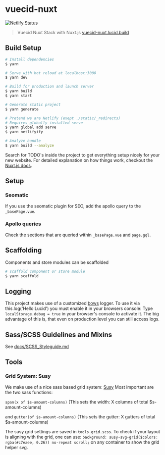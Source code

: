 # vuecid-nuxt

[![Netlify Status](https://api.netlify.com/api/v1/badges/8bce6adc-e879-43fd-a818-82195c4cc572/deploy-status)](https://app.netlify.com/sites/vuecid-nuxt/deploys)

> Vuecid Nuxt Stack with Nuxt.js [vuecid-nuxt.lucid.build](https://vuecid-nuxt.lucid.build)

## Build Setup

``` bash
# Install dependencies
$ yarn

# Serve with hot reload at localhost:3000
$ yarn dev

# Build for production and launch server
$ yarn build
$ yarn start

# Generate static project
$ yarn generate

# Pretend we are Netlify (exept ./static/_redirects)
# Requires globally installed serve
$ yarn global add serve
$ yarn netlifyify

# Analyze bundle
$ yarn build --analyze
```

Search for TODO's inside the project to get everything setup nicely for your new website.
For detailed explanation on how things work, checkout the [Nuxt.js docs](https://github.com/nuxt/nuxt.js).

## Setup
### Seomatic
If you use the seomatic plugin for SEO, add the apollo query to the `_basePage.vue`.

### Apollo queries
Check the sections that are queried within `_basePage.vue` and `page.gql`.

## Scaffolding
Components and store modules can be scaffolded
``` bash
# scaffold component or store module
$ yarn scaffold
```

## Logging
This project makes use of a customized [bows](https://github.com/wearelucid/vue-bows) logger. To use it via this.log('Hello Lucid') you must enable it in your browsers console: Type `localStorage.debug = true` in your browser's console to activate it. The big advantage of this is, that even on production level you can still access logs.

## Sass/SCSS Guidelines and Mixins
See [docs/SCSS_Styleguide.md](docs/SCSS_Styleguide.md)

## Tools
### Grid System: Susy
We make use of a nice sass based grid system: [Susy](http://oddbird.net/susy/docs/)
Most important are the two sass functions:

`span(x of $s-amount-columns)`
(This sets the width: X columns of total $s-amount-columns)

and
`gutter(of $s-amount-columns)`
(This sets the gutter: X gutters of total $s-amount-columns)


The susy grid settings are saved in `tools.grid.scss`.
To check if your layout is aligning with the grid, one can use: 
`background: susy-svg-grid($colors: rgba(#c7eaee, 0.26)) no-repeat scroll;` 
on any container to show the grid helper svg.
